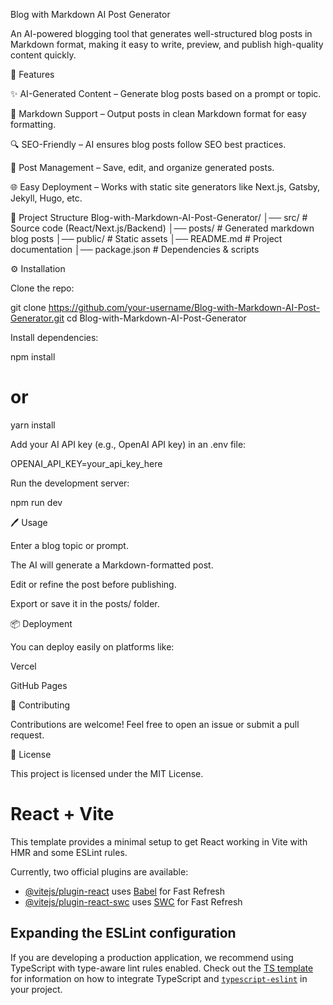 Blog with Markdown AI Post Generator

An AI-powered blogging tool that generates well-structured blog posts in Markdown format, making it easy to write, preview, and publish high-quality content quickly.

🚀 Features

✨ AI-Generated Content – Generate blog posts based on a prompt or topic.

📝 Markdown Support – Output posts in clean Markdown format for easy formatting.

🔍 SEO-Friendly – AI ensures blog posts follow SEO best practices.

📂 Post Management – Save, edit, and organize generated posts.

🌐 Easy Deployment – Works with static site generators like Next.js, Gatsby, Jekyll, Hugo, etc.

📂 Project Structure
Blog-with-Markdown-AI-Post-Generator/
│── src/              # Source code (React/Next.js/Backend)
│── posts/            # Generated markdown blog posts
│── public/           # Static assets
│── README.md         # Project documentation
│── package.json      # Dependencies & scripts

⚙️ Installation

Clone the repo:

git clone https://github.com/your-username/Blog-with-Markdown-AI-Post-Generator.git
cd Blog-with-Markdown-AI-Post-Generator


Install dependencies:

npm install
# or
yarn install


Add your AI API key (e.g., OpenAI API key) in an .env file:

OPENAI_API_KEY=your_api_key_here


Run the development server:

npm run dev

🖊 Usage

Enter a blog topic or prompt.

The AI will generate a Markdown-formatted post.

Edit or refine the post before publishing.

Export or save it in the posts/ folder.

📦 Deployment

You can deploy easily on platforms like:

Vercel



GitHub Pages

🤝 Contributing

Contributions are welcome! Feel free to open an issue or submit a pull request.

📜 License

This project is licensed under the MIT License.
# React + Vite

This template provides a minimal setup to get React working in Vite with HMR and some ESLint rules.

Currently, two official plugins are available:

- [@vitejs/plugin-react](https://github.com/vitejs/vite-plugin-react/blob/main/packages/plugin-react) uses [Babel](https://babeljs.io/) for Fast Refresh
- [@vitejs/plugin-react-swc](https://github.com/vitejs/vite-plugin-react/blob/main/packages/plugin-react-swc) uses [SWC](https://swc.rs/) for Fast Refresh

## Expanding the ESLint configuration

If you are developing a production application, we recommend using TypeScript with type-aware lint rules enabled. Check out the [TS template](https://github.com/vitejs/vite/tree/main/packages/create-vite/template-react-ts) for information on how to integrate TypeScript and [`typescript-eslint`](https://typescript-eslint.io) in your project.
